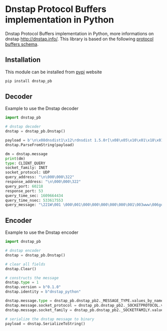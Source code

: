 # Dnstap Protocol Buffers implementation in Python

Dnstap Protocol Buffers implementation in Python, more informations on dnstap http://dnstap.info/.
This library is based on the following [protocol buffers schema](https://raw.githubusercontent.com/dnstap/dnstap.pb/master/dnstap.proto).

## Installation

This module can be installed from [pypi](https://pypi.org/project/dnstap_pb) website

```python
pip install dnstap_pb
```

## Decoder

Example to use the Dnstap decoder

```python
import dnstap_pb

# dnstap decoder
dnstap = dnstap_pb.Dnstap()

payload = b'\n\x08dnsdist1\x12\rdnsdist 1.5.0r[\x08\x05\x10\x01\x18\x01"\x04\n\x00\x00\xd2*\x04\n\x00\x00\xd20\xe6\xae\x0385@\x8e\x8f\xc6\xff\x05M\x1cf,\x15R6\xda\xba\x01 \x00\x01\x00\x00\x00\x00\x00\x01\x03www\x06google\x02fr\x00\x00\x01\x00\x01\x00\x00)\x10\x00\x00\x00\x00\x00\x00\x0c\x00\n\x00\x08\xe68\xe3\x8e\x7f\x01\xdexx\x01'
dnstap.ParseFromString(payload)

dm = dnstap.message
print(dm)
type: CLIENT_QUERY
socket_family: INET
socket_protocol: UDP
query_address: "\n\000\000\322"
response_address: "\n\000\000\322"
query_port: 60218
response_port: 53
query_time_sec: 1609664434
query_time_nsec: 533617553
query_message: "\221W\001 \000\001\000\000\000\000\000\001\003www\006google\002fr\000\000\001\000\001\000\000)\020\000\000\000\000\000\000\014\000\n\000\010\273\257\370\014_\001\341-"
```

## Encoder

Example to use the Dnstap encoder

```python
import dnstap_pb

# dnstap encoder
dnstap = dnstap_pb.Dnstap()

# clear all fields
dnstap.Clear()

# constructs the message
dnstap.type = 1
dnstap.version = b"0.1.0"
dnstap.identity = b"dnstap_python"

dnstap.message.type = dnstap_pb.dnstap_pb2._MESSAGE_TYPE.values_by_name["CLIENT_QUERY"].number
dnstap.message.socket_protocol = dnstap_pb.dnstap_pb2._SOCKETPROTOCOL.values_by_name["UDP"].number
dnstap.message.socket_family = dnstap_pb.dnstap_pb2._SOCKETFAMILY.values_by_name["INET"].number

# serialize the dnstap message to binary
payload = dnstap.SerializeToString()
```